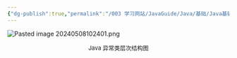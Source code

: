 ```yaml
---
{"dg-publish":true,"permalink":"/003 学习网站/JavaGuide/Java/基础/Java基础常见面试题总结(下)/异常/Java异常类层次结构图概览/","dgPassFrontmatter":true,"created":"2024-05-08T10:21:42.682+08:00","updated":"2024-06-01T10:47:11.591+08:00"}
---
```


![Pasted image 20240508102401.png](/img/user/$/$Sys999%20Attachment/Pasted%20image%2020240508102401.png)

<p style="text-align:center; font-size:small;">Java 异常类层次结构图</p>
